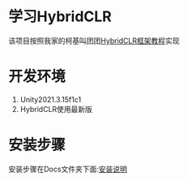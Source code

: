 # 学习HybridCLR

该项目按照我家的柯基叫团团[HybridCLR框架教程](https://www.bilibili.com/video/BV1XW4y1p7yK/?vd_source=7a52c33e966da60a8b6edb89f2abd73f)实现

# 开发环境

1. Unity2021.3.15f1c1
2. HybridCLR使用最新版

# 安装步骤

安装步骤在Docs文件夹下面:[安装说明](./Docs/Installs.md)